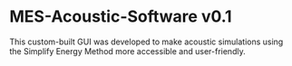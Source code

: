 # MES-Acoustic-Software v0.1

This custom-built GUI was developed to make acoustic simulations using the Simplify Energy Method more accessible and user-friendly.
